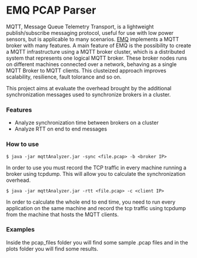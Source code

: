# EMQ PCAP Parser

MQTT, Message Queue Telemetry Transport, is a lightweight publish/subscribe messaging protocol,  useful for use with low power sensors, but is applicable to many scenarios. [EMQ](http://emqtt.io/ "EMQ") implements a MQTT broker with many features. A main feature of EMQ is the possibility to create a MQTT infrastructure using a MQTT broker cluster, which is a distributed system that represents one logical MQTT broker. These broker nodes runs on different machines connected over a network, behaving as a single MQTT Broker to MQTT clients. This clusteized approach improves scalability, resilience, fault tolorance and so on.

This project aims at evaluate the overhead brought by the additional synchronization messages used to synchronize brokers in a cluster.

### Features

-  Analyze synchronization time between brokers on a cluster
-  Analyze RTT on end to end messages

### How to use

    $ java -jar mqttAnalyzer.jar -sync <file.pcap> -b <broker IP>

In order to use you must record the TCP traffic in every machine running a broker using tcpdump. This will allow you to calculate the synchronization overhead.


    $ java -jar mqttAnalyzer.jar -rtt <file.pcap> -c <client IP>	

In order to calculate the whole end to end time, you need to run every application on the same machine and record the tcp traffic using tcpdump from the machine that hosts the MQTT clients.

### Examples

Inside the pcap_files folder you will find some sample .pcap files and in the plots folder you will find some results.

